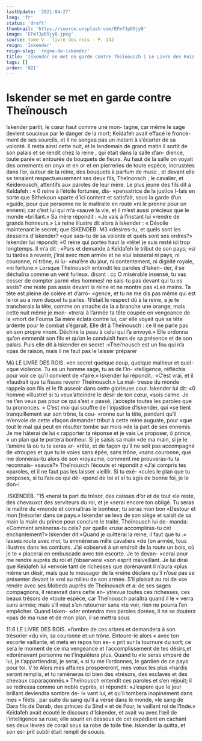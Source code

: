 ```yaml
---
lastUpdate: '2021-04-27'
lang: 'fr'
status: 'draft'
thumbnail: 'https://source.unsplash.com/EFm7JpD9jy8'
image: 'EFm7JpD9jy8.jpeg'
source: tome V - livre des rois - P. 142
reign: 'Iskender'
reign-slug: 'regne-de-iskender'
title: 'Iskender se met en garde contre Theïnousch | Le Livre des Rois | Shâhnâmeh'
tags: []
order: '021'
---
```


<!-- LTeX: language=fr -->

# Iskender se met en garde contre Theïnousch

Iskender partit, le cœur haut comme une mon- tagne, car même le sage devient soucieux par le danger de la mort; Keïdafeh avait effacé le fronce- ment de ses sourcils, et il ne songea pas un instant à s’écarter de sa volonté. Il resta ainsi cette nuit, et
le lendemain de grand matin il sortit de son palais et se rendit chez la reine , qui était dans la salle d’an- dience, toute parée et entourée de bouquets de fleurs.
Au haut de la salle on voyait des ornements en onyx et en or et en pierreries de toute espèce, incrustées dans l’or, autour de la reine, des bouquets à parfum
de musc , et devant elle se tenaient respectueusement
ses deux fils, Theînonsch , le cavalier, et Keïderousch,
attentifs aux paroles de leur mère. Le plus jeune des fils dit à Keîdafeh : « 0 reine à l’étoile fortunée, dis-
«pensatrice de la justice l-fais en sorte que Bithekoun
«parte d’ici content et satisfait, sous la garde d’un
«guide, pour que personne ne le maltraite en route «ni le prenne pour un ennemi; car c’est lui qui m’a
«sauvé la vie, et il m’est aussi précieux que le monde «brillant.» Sa mère répondit : «Je vais à l’instant lui
«rendre de grands honneurs.» La reine illustre dit alors à Iskender : « Dévoile maintenant le secret; que
lSKENDEB. M3 «désires-tu, et quels sont les desseins d’lskender?
«que sais-tu de sa volonté et quels sont ses ordres?» Iskender lui répondit: «0 reine qui portes haut la «tête! je suis resté ici trop longtemps. Il m’a dit : «Pars et demande à Keïdafeh le tribut de son pays; «si tu tardes à revenir, j’irai avec mon armée et ne
«lui laisserai ni pays, ni couronne, ni trône, ni lu- «ma’ère du jour, ni contentement, ni dignité royale,
«ni fortune.»
Lorsque Theïnousch entendit les paroles d’Isken-
der, il se déchaîna comme un vent furieux. disant :
cc O misérable insensé, tu vas cesser de compter parmi «les hommes! ne sais-tu pas devant qui tu es assis? «ne reste pas assis devant la reine et ne montre pas «Les mains. Ta tête est pleine de colère et d’arro- «gence, et tu ne me dis pas même qui est le roi au
a nom duquel tu parles. N’était le respect dû à la reine,
a je te trancherais la tête, comme on arrache de la a branche une orange; mais cette nuit même je mon- «trerai à l’armée ta tête coupée en vengeance de la
«mort de Fourna Sa mère éclata contre lui, car elle voyait que sa tête ardente pour le combat s’égarait.
Elle dit à Theînousch : ce Il ne parle pas en son propre «nom. Déchire la peau à celui qui l’a envoyé.» Elle
ordonna qu’on emmenât son fils et qu’on le conduisît
hors de sa présence et de son palais. Puis elle dit à Iskender en secret :«Thei’nousch est un fou qui n’a
«pas de raison, mais il ne faut pas le laisser préparer

Mû LE LIVRE DES ROIS.
«en secret quelque coup, quelque malheur et quel- «que violence. Tu es un homme sage, tu as de l’in- «telligence, réfléchis pour voir ce qu’il convient de
«faire.» Iskender lui répondit.: «C’est vrai, et il
«faudrait que tu fisses revenir Theïnousch.» La maî-
tresse du monde rappela son fils et le fit asseoir dans
cette glorieuse cour. Iskender lui dit: «0 homme «illustre! si tu veux’atteindre le désir de ton cœur,
«sois calme. Je ne t’en veux pas pour ce qui s’est « passé, j’accepte toutes les paroles que tu prononces. « C’est moi qui souffre de l’injustice d’lskender, qui
«se tient tranquillement sur son trône, la cou- «ronne sur la tête, pendant qu’il m’envoie de cette
«façon demander tribut à cette reine auguste, pour «que tout le mal qui peut en résulter tombe sur mois «de la part de ses ennemis. Je me hâterai de lui
« rapporter ta réponse et je vais Le proposer, ô prince,
« un plan qui te portera bonheur. Si je saisis sa main «de ma main, si je le l’amène là où tu te seras ar-
«rêté, et de façon qu’il ne soit pas accompagné de
«troupes et que tu le voies sans épée, sans trône,
«sans couronne, que me donneras-tu alors de son
«royaume, comment me prouveras-tu ta reconnais- «sauce?»
Theïnousch l’écoute et répondit z «J’ai compris tes
«paroles, et il ne faut pas les laisser vieillir. Si tu exé- «cules le plan que tu proposes, si tu l’ais ce qui dé- «pend de toi et si tu agis de bonne foi, je le don-i

.lSKENDEB. "15 «nerai ta part du trésor, des caisses d’or et de tout
«le reste, des chevauxct des serviteurs du roi, et je «serai encore ton obligé. Tu seras le maître du «monde et connaîtras le bonheur; tu seras mon bon «Destour et mon [trésorier dans ce pays.» Iskender
se leva de son siége et saisit de sa main la main du prince pour conclure le traité. Theïnousch lui de- manda: «Comment amèneras-tu cela? par quelle «ruse accompliras-tu cet enchantement?» Iskender dit:«Quand je quitterai la reine, il faut que tu .« lasses route avec moi; tu emmèneras mille cavaliers «de (on armée, tous illustres dans les combats. J’ai «observé à un endroit de la route un bois, où je te
« placerai en embuscade avec ton escorte. Je te devan- «cerai pour me rendre auprès du roi et j’observerai «son esprit malveillant. Je lui dirai que Keïdafeh lui «envoie tant de richesses que dorénavant il n’aura
«plus même un désir, mais que le messager de la «reine déclare qu’il n’ose pas se présenter devant le
«roi au milieu de son armée. S’il plaisait au roi de «se rendre avec ses Mobeds auprès de Theînousch et
a: de ses sages compagnons, il recevrait dans cette en- ytrevue toutes ces richesses, ces beaux trésors de «toute espèce, car Theïnousch paraîtra quand il le
« verra sans armée; mais s’il veut s’en retourner sans
«te voir, rien ne pourra l’en empêcher. Quand Isken- «der entendra mes paroles dorées, il ne se doutera «pas de ma ruse et de mon plan, il se mettra sous

11:6 LE LIVRE DES BOIS. «l’ombre de ces arbres et demandera à son trésorier
«du vin, sa couronne et un trône. Entoure-le alors « avec ton escorte vaillante, et mets en repos ton es- « prit sur la tournure du sort; ce sera le moment de ce ma vengeance et l’accomplissement de tes désirs,et «dorénavant personne ne t’inquiétera plus. Quand tu
«te seras emparé de lui, je t’appartiendrai, je serai,
« si tu me l’ordonnes, le gardien de ce pays pour toi. V te Alors mes affaires prospéreront, mes vœux les plus «hardis seront remplis, et tu ramèneras ici bien des «trésors, des esclaves et des chevaux caparaçonnés.»
Theïnousch entendit ces paroles et s’en réjouit; il
se redressa comme un noble cyprès, et répondit: «J’espère que le jour brillant deviendra sombre de-
I« vant lui, et qu’il tombera inopinément dans mes
« filets , par suite du sang qu’il a versé dans le monde,
«le sang de Dara fils de Darab, des princes du Sind « et de Four, le vaillant roi de l’Inde.» Keïdafeh avait
écouté le discours d’Iskender, et avait vu avec l’œil
de l’intelligence sa ruse; elle sourit en dessous de cet expédient en cachant ses deux lèvres de corail sous
sa robe de toile fine. Iskender la quitta, et son es-
prit subtil était rempli de soucis.
